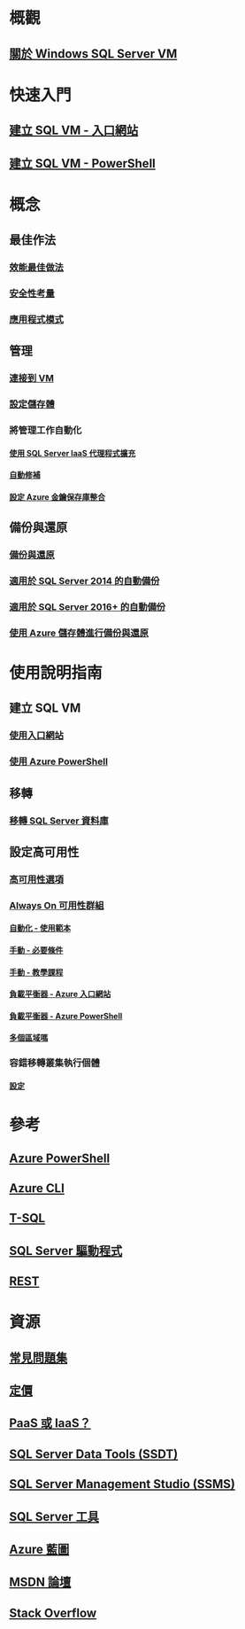 # 概觀
## [關於 Windows SQL Server VM](virtual-machines-windows-sql-server-iaas-overview.md) 
 
# 快速入門
## [建立 SQL VM - 入口網站](quickstart-sql-vm-create-portal.md)
## [建立 SQL VM - PowerShell](quickstart-sql-vm-create-powershell.md)

# 概念
## 最佳作法
### [效能最佳做法](virtual-machines-windows-sql-performance.md)
### [安全性考量](virtual-machines-windows-sql-security.md)
### [應用程式模式](virtual-machines-windows-sql-server-app-patterns-dev-strategies.md)
## 管理
### [連接到 VM](virtual-machines-windows-sql-connect.md)
### [設定儲存體](virtual-machines-windows-sql-server-storage-configuration.md)
### 將管理工作自動化
#### [使用 SQL Server IaaS 代理程式擴充](virtual-machines-windows-sql-server-agent-extension.md)
#### [自動修補](virtual-machines-windows-sql-automated-patching.md)
#### [設定 Azure 金鑰保存庫整合](virtual-machines-windows-ps-sql-keyvault.md)
## 備份與還原
### [備份與還原](virtual-machines-windows-sql-backup-recovery.md)
### [適用於 SQL Server 2014 的自動備份](virtual-machines-windows-sql-automated-backup.md)
### [適用於 SQL Server 2016+ 的自動備份](virtual-machines-windows-sql-automated-backup-v2.md)
### [使用 Azure 儲存體進行備份與還原](virtual-machines-windows-use-storage-sql-server-backup-restore.md)

# 使用說明指南
## 建立 SQL VM
### [使用入口網站](virtual-machines-windows-portal-sql-server-provision.md)
### [使用 Azure PowerShell](virtual-machines-windows-ps-sql-create.md)
## 移轉
### [移轉 SQL Server 資料庫](virtual-machines-windows-migrate-sql.md)
## 設定高可用性
### [高可用性選項](virtual-machines-windows-sql-high-availability-dr.md) 
### [Always On 可用性群組](virtual-machines-windows-portal-sql-availability-group-overview.md)
#### [自動化 - 使用範本](virtual-machines-windows-portal-sql-alwayson-availability-groups.md)
#### [手動 - 必要條件](virtual-machines-windows-portal-sql-availability-group-prereq.md)
#### [手動 - 教學課程](virtual-machines-windows-portal-sql-availability-group-tutorial.md)
#### [負載平衡器 - Azure 入口網站](virtual-machines-windows-portal-sql-alwayson-int-listener.md)
#### [負載平衡器 - Azure PowerShell](virtual-machines-windows-portal-sql-ps-alwayson-int-listener.md)
#### [多個區域嗎](virtual-machines-windows-portal-sql-availability-group-dr.md)
### 容錯移轉叢集執行個體
#### [設定](virtual-machines-windows-portal-sql-create-failover-cluster.md)

# 參考
## [Azure PowerShell](/powershell/azure/overview)
## [Azure CLI](/cli/azure/)
## [T-SQL](https://docs.microsoft.com/sql/t-sql/language-reference)
## [SQL Server 驅動程式](https://docs.microsoft.com/sql/connect/sql-connection-libraries)
## [REST](/rest/api/)

# 資源
## [常見問題集](virtual-machines-windows-sql-server-iaas-faq.md)
## [定價](virtual-machines-windows-sql-server-pricing-guidance.md)
## [PaaS 或 IaaS？](../../../sql-database/sql-database-paas-vs-sql-server-iaas.md?toc=%2fazure%2fvirtual-machines%2fwindows%2fsql%2ftoc.json)
## [SQL Server Data Tools (SSDT)](https://docs.microsoft.com/sql/ssdt/download-sql-server-data-tools-ssdt)
## [SQL Server Management Studio (SSMS)](https://docs.microsoft.com/sql/ssms/download-sql-server-management-studio-ssms)
## [SQL Server 工具](https://docs.microsoft.com/sql/tools/overview-sql-tools)
## [Azure 藍圖](https://azure.microsoft.com/roadmap/?category=compute)
## [MSDN 論壇](https://social.msdn.microsoft.com/Forums/en-US/home?forum=WAVirtualMachinesforWindows&filter=alltypes&brandIgnore=True&sort=relevancedesc&searchTerm=SQL+Server)
## [Stack Overflow](http://stackoverflow.com/search?q=%5Bazure-virtual-machine%5D+sql+server)